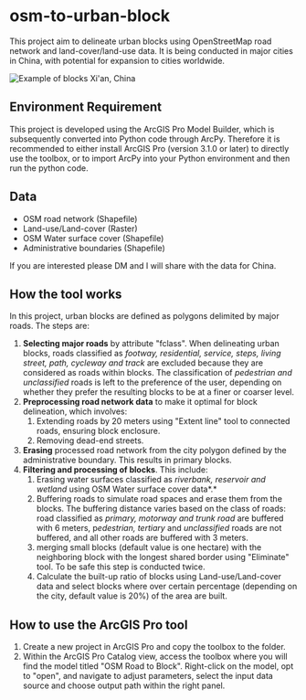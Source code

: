 # osm-to-urban-block

This project aim to delineate urban blocks using OpenStreetMap road network and land-cover/land-use data. It is being conducted in major cities in China, with potential for expansion to cities worldwide.

![Example of blocks Xi'an, China](pic "pics/blocks-Xi_an.png")

## Environment Requirement

This project is developed using the ArcGIS Pro Model Builder, which is subsequently converted into Python code through ArcPy. Therefore it is recommended to either install ArcGIS Pro (version 3.1.0 or later) to directly use the toolbox, or to import ArcPy into your Python environment and then run the python code.

## Data

- OSM road network (Shapefile)
- Land-use/Land-cover (Raster)
- OSM Water surface cover (Shapefile)
- Administrative boundaries (Shapefile)

If you are interested please DM and I will share with the data for China.

## How the tool works

In this project, urban blocks are defined as polygons delimited by major roads. The steps are:

1. **Selecting major roads** by attribute "fclass". When delineating urban blocks, roads classified as *footway, residential, service, steps, living street, path, cycleway and track* are excluded because they are considered as roads within blocks.  The classification of *pedestrian and unclassified* roads is left to the preference of the user, depending on whether they prefer the resulting blocks to be at a finer or coarser level.
2. **Preprocessing road network data** to make it optimal for block delineation, which involves: 
    1. Extending roads by 20 meters using "Extent line" tool to connected roads, ensuring block enclosure. 
    2. Removing dead-end streets.
3. **Erasing** processed road network from the city polygon defined by the administrative boundary. This results in primary blocks.
4. **Filtering and processing of blocks**. This include:
    1. Erasing water surfaces classified as *riverbank, reservoir and wetland* using OSM Water surface cover data*.*
    2. Buffering roads to simulate road spaces and erase them from the blocks. The buffering distance varies based on the class of roads: road classified as *primary, motorway and trunk road* are buffered with 6 meters, p*edestrian, tertiary* and *unclassified* roads are not buffered, and all other roads are buffered with 3 meters. 
    3. merging small blocks (default value is one hectare) with the neighboring block with the longest shared border using "Eliminate" tool. To be safe this step is conducted twice.
    4. Calculate the built-up ratio of blocks using Land-use/Land-cover data and select blocks where over certain percentage (depending on the city, default value is 20%) of the area are built.


    

## How to use the ArcGIS Pro tool

1. Create a new project in ArcGIS Pro and copy the toolbox to the folder.
2. Within the ArcGIS Pro Catalog view, access the toolbox where you will find the model titled "OSM Road to Block". Right-click on the model, opt to "open", and navigate to adjust parameters, select the input data source and choose output path within the right panel.